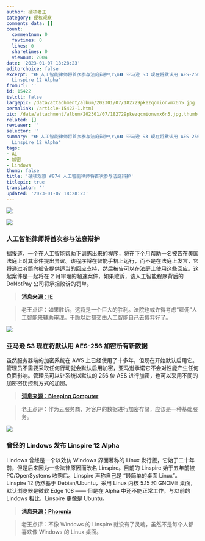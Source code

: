```yaml
---
author: 硬核老王
category: 硬核观察
comments_data: []
count:
  commentnum: 0
  favtimes: 0
  likes: 0
  sharetimes: 0
  viewnum: 2004
date: '2023-01-07 18:28:23'
editorchoice: false
excerpt: "❶ 人工智能律师将首次参与法庭辩护\r\n❷ 亚马逊 S3 现在将默认用 AES-256 加密所有新数据\r\n❸ 曾经的 Lindows 发布
  Linspire 12 Alpha"
fromurl: ''
id: 15422
islctt: false
largepic: /data/attachment/album/202301/07/182729pkezqcmionvmx6n5.jpg
permalink: /article-15422-1.html
pic: /data/attachment/album/202301/07/182729pkezqcmionvmx6n5.jpg.thumb.jpg
related: []
reviewer: ''
selector: ''
summary: "❶ 人工智能律师将首次参与法庭辩护\r\n❷ 亚马逊 S3 现在将默认用 AES-256 加密所有新数据\r\n❸ 曾经的 Lindows 发布
  Linspire 12 Alpha"
tags:
- AI
- 加密
- Lindows
thumb: false
title: '硬核观察 #874 人工智能律师将首次参与法庭辩护'
titlepic: true
translator: ''
updated: '2023-01-07 18:28:23'
---
```


![](/data/attachment/album/202301/07/182729pkezqcmionvmx6n5.jpg)


![](/data/attachment/album/202301/07/182736wd0qf30ezh00fq0q.jpg)


### 人工智能律师将首次参与法庭辩护


据报道，一个在人工智能帮助下训练出来的程序，将在下个月帮助一名被告在美国法庭上对其案件提出异议。该程序将在智能手机上运行，而不是在法庭上发言，它将通过听筒向被告提供适当的回应支持，然后被告可以在法庭上使用这些回应。这起案件是一起将在 2 月审理的超速案件，如果败诉，该人工智能程序背后的 DoNotPay 公司将承担败诉的罚单。



> 
> **[消息来源：IE](https://interestingengineering.com/innovation/ai-defend-case-us)**
> 
> 
> 



> 
> 老王点评：如果胜诉，这将是一个巨大的胜利。法院也或许得考虑“雇佣”人工智能来辅助审理。干脆以后都交由人工智能自己去博弈好了。
> 
> 
> 


![](/data/attachment/album/202301/07/182747kzc37vmwta9m2zmv.jpg)


### 亚马逊 S3 现在将默认用 AES-256 加密所有新数据


虽然服务器端的加密系统在 AWS 上已经使用了十多年，但现在开始默认启用它。管理员不需要采取任何行动就会默认启用加密，亚马逊承诺它不会对性能产生任何负面影响。管理员可以让系统以默认的 256 位 AES 进行加密，也可以采用不同的加密密钥控制方式的加密。



> 
> **[消息来源：Bleeping Computer](https://www.bleepingcomputer.com/news/security/amazon-s3-will-now-encrypt-all-new-data-with-aes-256-by-default/)**
> 
> 
> 



> 
> 老王点评：作为云服务商，对客户的数据进行加密存储，应该是一种基础服务。
> 
> 
> 


![](/data/attachment/album/202301/07/182800dc7vtfosm9a57otu.jpg)


### 曾经的 Lindows 发布 Linspire 12 Alpha


Lindows 曾经是一个以效仿 Windows 界面著称的 Linux 发行版，它始于二十年前，但是后来因为一些法律原因而改名 Linspire。目前的 Linspire 始于五年前被 PC/OpenSystems 收购后。Linspire 声称自己是 “最简单的桌面 Linux”。Linspire 12 仍然基于 Debian/Ubuntu，采用 Linux 内核 5.15 和 GNOME 桌面，默认浏览器是微软 Edge 108 —— 但是在 Alpha 中还不能正常工作。与以前的 Lindows 相比，Linspire 更像是 Ubuntu。



> 
> **[消息来源：Phoronix](https://www.phoronix.com/news/Linspire-12-Alpha-1)**
> 
> 
> 



> 
> 老王点评：不像 Windows 的 Linspire 就没有了灵魂，虽然不是每个人都喜欢像 Windows 的 Linux 桌面。
> 
> 
>